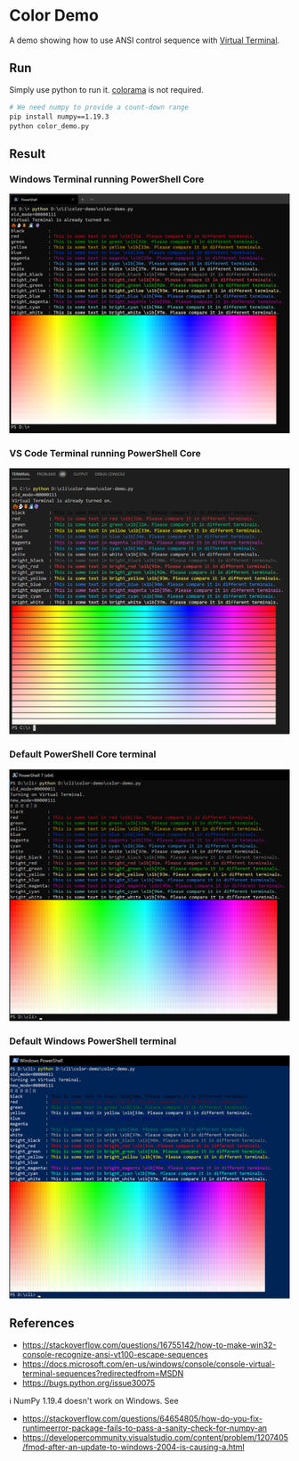 # Color Demo

A demo showing how to use ANSI control sequence with [Virtual Terminal](https://docs.microsoft.com/en-us/windows/console/console-virtual-terminal-sequences).


## Run

Simply use python to run it. [colorama](https://github.com/tartley/colorama) is not required.

```sh
# We need numpy to provide a count-down range
pip install numpy==1.19.3
python color_demo.py
```


## Result

### Windows Terminal running PowerShell Core
![](img/windows-terminal.png)

### VS Code Terminal running PowerShell Core
![](img/vscode.png)

### Default PowerShell Core terminal
![](img/pwsh-core.png)

### Default Windows PowerShell terminal
![](img/win-powershell.png)


## References

- https://stackoverflow.com/questions/16755142/how-to-make-win32-console-recognize-ansi-vt100-escape-sequences
- https://docs.microsoft.com/en-us/windows/console/console-virtual-terminal-sequences?redirectedfrom=MSDN
- https://bugs.python.org/issue30075

ℹ NumPy 1.19.4 doesn't work on Windows. See

- https://stackoverflow.com/questions/64654805/how-do-you-fix-runtimeerror-package-fails-to-pass-a-sanity-check-for-numpy-an
- https://developercommunity.visualstudio.com/content/problem/1207405/fmod-after-an-update-to-windows-2004-is-causing-a.html
